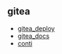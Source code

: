 ## gitea

* [gitea_deploy](gitea_deploy.md)
* [gitea_docs](gitea_docs.md)
* [conti](resources/conti.md)
